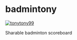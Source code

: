 # badmintony

[![tonytony99](https://circleci.com/gh/tonytony99/badmintony.svg?style=shield)](https://app.circleci.com/pipelines/github/tonytony99/badmintony)

Sharable badminton scoreboard
